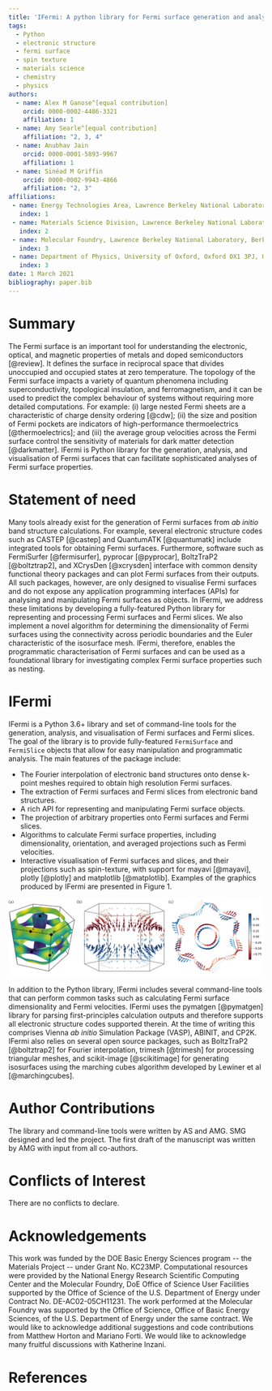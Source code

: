 ```yaml
---
title: 'IFermi: A python library for Fermi surface generation and analysis'
tags:
  - Python
  - electronic structure
  - fermi surface
  - spin texture
  - materials science
  - chemistry
  - physics
authors:
  - name: Alex M Ganose^[equal contribution]
    orcid: 0000-0002-4486-3321
    affiliation: 1
  - name: Amy Searle^[equal contribution]
    affiliation: "2, 3, 4"
  - name: Anubhav Jain
    orcid: 0000-0001-5893-9967
    affiliation: 1
  - name: Sinéad M Griffin
    orcid: 0000-0002-9943-4866
    affiliation: "2, 3"
affiliations:
 - name: Energy Technologies Area, Lawrence Berkeley National Laboratory, Berkeley, California 94720, USA
   index: 1
 - name: Materials Science Division, Lawrence Berkeley National Laboratory, Berkeley, California 94720, USA
   index: 2
 - name: Molecular Foundry, Lawrence Berkeley National Laboratory, Berkeley, California 94720, USA
   index: 3
 - name: Department of Physics, University of Oxford, Oxford OX1 3PJ, UK
   index: 3
date: 1 March 2021
bibliography: paper.bib
---
```


# Summary

The Fermi surface is an important tool for understanding the electronic, optical, and
magnetic properties of metals and doped semiconductors [@review].
It defines the surface in reciprocal space that divides unoccupied and occupied
states at zero temperature.
The topology of the Fermi surface impacts a variety of quantum phenomena including
superconductivity, topological insulation, and ferromagnetism, and it can be used to
predict the complex behaviour of systems without requiring more detailed computations.
For example: (i) large nested Fermi sheets are a characteristic of charge density ordering [@cdw];
(ii) the size and position of Fermi pockets are indicators of high-performance
thermoelectrics [@thermoelectrics]; and (iii) the average group velocities across the
Fermi surface control the sensitivity of materials for dark matter detection [@darkmatter].
IFermi is Python library for the generation, analysis, and visualisation of Fermi
surfaces that can facilitate sophisticated analyses of Fermi 
surface properties.

# Statement of need

Many tools already exist for the generation of Fermi surfaces from *ab initio* band 
structure calculations. For example, several electronic structure codes such as 
CASTEP [@castep] and QuantumATK [@quantumatk] include integrated tools for obtaining Fermi 
surfaces. Furthermore, 
software such as FermiSurfer [@fermisurfer], pyprocar [@pyprocar], BoltzTraP2 [@boltztrap2], 
and XCrysDen [@xcrysden] interface with common 
density functional theory packages and can plot Fermi surfaces from their 
outputs. All such packages, however, are only designed to visualise Fermi surfaces
and do not expose any application programming interfaces (APIs) for analysing and 
manipulating Fermi surfaces as objects. In IFermi, we address these limitations by developing
a fully-featured Python library for representing and processing Fermi surfaces
and Fermi slices. We also implement a novel algorithm for determining the dimensionality
of Fermi surfaces using the connectivity across periodic boundaries and the
Euler characteristic of the isosurface mesh. IFermi, therefore, enables the 
programmatic characterisation of Fermi surfaces and can be used as a foundational 
library for investigating complex Fermi surface properties such as nesting.

# IFermi

IFermi is a Python 3.6+ library and set of command-line tools for the generation, 
analysis, and visualisation of Fermi surfaces and Fermi slices. The goal of the library 
is to provide fully-featured `FermiSurface` and `FermiSlice` objects that allow for easy 
manipulation and programmatic analysis. The main features of the package include: 

- The Fourier interpolation of electronic band structures onto dense k-point meshes 
  required to obtain high resolution Fermi surfaces.
- The extraction of Fermi surfaces and Fermi slices from electronic band structures.
- A rich API for representing and manipulating Fermi surface objects.
- The projection of arbitrary properties onto Fermi surfaces and Fermi slices.
- Algorithms to calculate Fermi surface properties, including dimensionality, orientation, 
  and averaged projections such as Fermi velocities.
- Interactive visualisation of Fermi surfaces and slices, and their projections such as 
  spin-texture, with support for mayavi [@mayavi], plotly [@plotly] and matplotlib [@matplotlib]. 
  Examples of the graphics produced by IFermi are presented in Figure 1.

![Examples of Fermi surfaces and two-dimensional slices produced by IFermi. Fermi surface of MgB$_2$ with group velocity projections shown by (a) the isosurface color and (b) arrows colored by the scalar projection onto the [0 0 1] axis. (c) Spin texture of BiSb indicating Rashba splitting.](docs/src/_static/ifermi-example-01.png)
  
In addition to the Python library, IFermi includes several command-line tools that can
perform common tasks such as calculating Fermi surface dimensionality and Fermi velocities.
IFermi uses the pymatgen [@pymatgen] library for parsing first-principles calculation 
outputs and therefore supports all electronic structure codes supported therein. 
At the time of writing this 
comprises Vienna *ab initio* Simulation Package (VASP), ABINIT, and CP2K. IFermi also 
relies on  several open source packages, such as BoltzTraP2 [@boltztrap2] for Fourier 
interpolation, trimesh [@trimesh] for processing triangular meshes, and scikit-image 
[@scikitimage] for generating isosurfaces using the marching cubes algorithm developed 
by Lewiner et al [@marchingcubes].

# Author Contributions

The library and command-line tools were written by AS and AMG.
SMG designed and led the project.
The first draft of the manuscript was written by AMG with input from all co-authors. 

# Conflicts of Interest

There are no conflicts to declare.

# Acknowledgements

This work was funded by the DOE Basic Energy Sciences program -- the Materials Project 
-- under Grant No. KC23MP.
Computational resources were provided by the National Energy Research Scientific 
Computing Center and the Molecular Foundry, DoE Office of Science User Facilities 
supported by the Office of Science of the U.S. Department of Energy under Contract No. 
DE-AC02-05CH11231. The work performed at the Molecular Foundry was supported by the 
Office of Science, Office of Basic Energy Sciences, of the U.S. Department of Energy 
under the same contract. 
We would like to acknowledge additional suggestions and code contributions from
Matthew Horton and Mariano Forti.
We would like to acknowledge many fruitful discussions with Katherine Inzani.

# References
